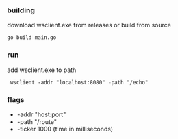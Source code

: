 ### building
download wsclient.exe from releases or build from source
 ```shell
 go build main.go
 ```
### run 
add wsclient.exe to path
```shell
 wsclient -addr "localhost:8080" -path "/echo"
```
### flags
- -addr "host:port"
- -path "/route"
- -ticker 1000  (time in milliseconds)
